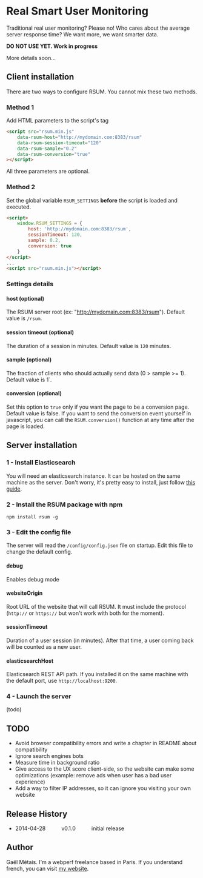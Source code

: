 Real Smart User Monitoring
==========================

Traditional real user monitoring? Please no!
Who cares about the average server response time? We want more, we want smarter data.

**DO NOT USE YET. Work in progress**

More details soon...

## Client installation

There are two ways to configure RSUM. You cannot mix these two methods.

### Method 1

Add HTML parameters to the script's tag

```html
<script src="rsum.min.js" 
    data-rsum-host="http://mydomain.com:8383/rsum"
    data-rsum-session-timeout="120"
    data-rsum-sample="0.2"
    data-rsum-conversion="true"
></script>
```

All three parameters are optional.

### Method 2

Set the global variable `RSUM_SETTINGS` **before** the script is loaded and executed.

```html
<script>
    window.RSUM_SETTINGS = {
        host: 'http://mydomain.com:8383/rsum',
        sessionTimeout: 120,
        sample: 0.2,
        conversion: true
    }
</script>
...
<script src="rsum.min.js"></script>
```

### Settings details

#### host (optional)

The RSUM server root (ex: "http://mydomain.com:8383/rsum"). Default value is `/rsum`.

#### session timeout (optional)

The duration of a session in minutes. Default value is `120` minutes.

#### sample (optional)

The fraction of clients who should actually send data (0 > sample >= 1). Default value is 1`.

#### conversion (optional)

Set this option to `true` only if you want the page to be a conversion page. Default value is false.
If you want to send the conversion event yourself in javascript, you can call the `RSUM.conversion()` function at any time after the page is loaded.


## Server installation

### 1 - Install Elasticsearch

You will need an elasticsearch instance. It can be hosted on the same machine as the server.
Don't worry, it's pretty easy to install, just follow [this guide](http://www.elasticsearch.org/overview/elasticsearch#installation).


### 2 - Install the RSUM package with npm

```shell
npm install rsum -g
```


### 3 - Edit the config file

The server will read the `/config/config.json` file on startup. Edit this file to change the default config.

#### debug

Enables debug mode

#### websiteOrigin

Root URL of the website that will call RSUM. It must include the protocol (`http://` or `https://` but won't work with both for the moment).

#### sessionTimeout

Duration of a user session (in minutes). After that time, a user coming back will be counted as a new user.

#### elasticsearchHost

Elasticsearch REST API path. If you installed it on the same machine with the default port, use `http://localhost:9200`.


### 4 - Launch the server

(todo)


## TODO
 
 * Avoid browser compatibility errors and write a chapter in README about compatibility
 * Ignore search engines bots
 * Measure time in background ratio
 * Give access to the UX score client-side, so the website can make some optimizations (example: remove ads when user has a bad user experience)
 * Add a way to filter IP addresses, so it can ignore you visiting your own website


## Release History

 * 2014-04-28   v0.1.0   initial release


## Author
Gaël Métais. I'm a webperf freelance based in Paris.
If you understand french, you can visit [my website](http://www.gaelmetais.com).